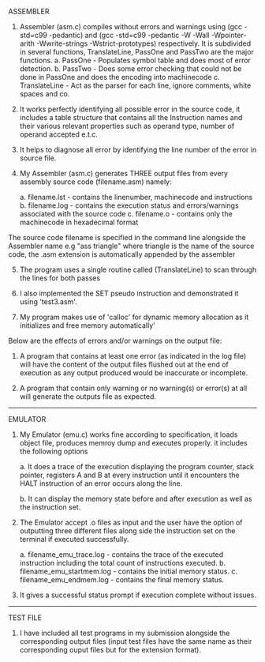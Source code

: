 ASSEMBLER

1.	Assembler (asm.c) compiles without errors and warnings using (gcc -std=c99 -pedantic) and (gcc -std=c99 -pedantic -W -Wall -Wpointer-arith -Wwrite-strings -Wstrict-prototypes) respectively. It is subdivided in several functions, TranslateLine, PassOne and PassTwo are the major functions.
	a.	PassOne -	Populates symbol table and does most of error detection.
	b.	PassTwo -	Does some error checking that could not be done in PassOne and does the encoding into machinecode
	c.	TranslateLine -	Act as the parser for each line, ignore comments, white spaces and co.

2.	It works perfectly identifying all possible error in the source code, it includes a table structure that contains all the Instruction names and their various relevant properties such as operand type, number of operand accepted e.t.c.

3.	It helps to diagnose all error by identifying the line number of the error in source file.

4.	My Assembler (asm.c) generates THREE output files from every assembly source code (filename.asm) namely:

	a.	filename.lst -	contains the linenumber, machinecode and instructions
	b.	filename.log -	contains the execution status and errors/warnings associated with the source code
	c.	filename.o   -	contains only the machinecode in hexadecimal format
	
The source code filename is specified in the command line alongside the Assembler name e.g        "ass triangle"	where triangle is the name of the source code, the .asm extension is automatically appended by the assembler

5.	The program uses a single routine called (TranslateLine) to scan through the lines for both passes

6.	I also implemented the SET pseudo instruction and demonstrated it using 'test3.asm'.

7.	My program makes use of 'calloc' for dynamic memory allocation as it initializes and free memory automatically'

Below are the effects of errors and/or warnings on the output file:

1.	A program that contains at least one error (as indicated in the log file) will have the content of the output files flushed out at the end of execution as any output produced would be inaccurate or incomplete.

2.	A program that contain only warning or no warning(s) or error(s) at all will generate the outputs file as expected.

***********************************************************************************************
EMULATOR

1.	My Emulator (emu.c) works fine according to specification, it loads object file, produces memroy dump and executes properly. it includes the following options 
	
	a.	It does a trace of the execution displaying the program counter, stack pointer, registers A and B at every instruction until it encounters the HALT instruction of an error occurs along the line.

	b.	It can display the memory state before and after execution as well as the instruction set.

2.	The Emulator accept .o files as input and the user have the option of outputting three different files along side the instruction set on the terminal if executed successfully.

	a.	filename_emu_trace.log -	contains the trace of the executed instruction including the total count of instructions executed.
	b.	filename_emu_startmem.log -	contains the initial memory status.
	c.	filename_emu_endmem.log -	contains the final memory status.

3.	It gives a successful status prompt if execution complete without issues.



**********************************************************************************************
TEST FILE

1.	I have included all test programs in my submission alongside the corresponding output files (input test files have the same name as their corresponding ouput files but for the extension format).



